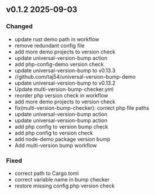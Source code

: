 ## v0.1.2 2025-09-03

### Changed

- update rust demo path in workflow
- remove redundant config file
- add more demo projects to version check
- update universal-version-bump action
- add php-config-demo version check
- update universal-version-bump to v0.13.3
- //github.com/taj54/universal-version-bump-demo
- update universal-version-bump to v0.13.2
- Update multi-version-bump-checker.yml
- reorder php version check in workflow
- add more demo projects to version check
- fix(multi-version-bump-checker): correct php file paths
- update universal-version-bump action
- update universal-version-bump action
- add php config to version bump check
- add php config to version check
- add node-demo package version bump
- Add multi-version bump workflow

### Fixed

- correct path to Cargo.toml
- correct variable name in bump checker
- restore missing config.php version check

